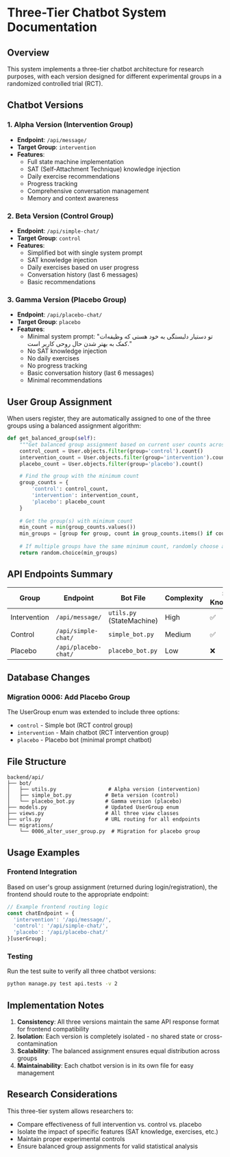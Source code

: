 # Three-Tier Chatbot System Documentation

## Overview

This system implements a three-tier chatbot architecture for research purposes, with each version designed for different experimental groups in a randomized controlled trial (RCT).

## Chatbot Versions

### 1. Alpha Version (Intervention Group)
- **Endpoint**: `/api/message/`
- **Target Group**: `intervention`
- **Features**: 
  - Full state machine implementation
  - SAT (Self-Attachment Technique) knowledge injection
  - Daily exercise recommendations
  - Progress tracking
  - Comprehensive conversation management
  - Memory and context awareness

### 2. Beta Version (Control Group)  
- **Endpoint**: `/api/simple-chat/`
- **Target Group**: `control`
- **Features**:
  - Simplified bot with single system prompt
  - SAT knowledge injection
  - Daily exercises based on user progress
  - Conversation history (last 6 messages)
  - Basic recommendations

### 3. Gamma Version (Placebo Group)
- **Endpoint**: `/api/placebo-chat/`
- **Target Group**: `placebo`
- **Features**:
  - Minimal system prompt: "تو دستیار دلبستگی به خود هستی که وظیفه‌ات کمک به بهتر شدن حال روحی کاربر است."
  - No SAT knowledge injection
  - No daily exercises
  - No progress tracking
  - Basic conversation history (last 6 messages)
  - Minimal recommendations

## User Group Assignment

When users register, they are automatically assigned to one of the three groups using a balanced assignment algorithm:

```python
def get_balanced_group(self):
    """Get balanced group assignment based on current user counts across all three groups"""
    control_count = User.objects.filter(group='control').count()
    intervention_count = User.objects.filter(group='intervention').count()
    placebo_count = User.objects.filter(group='placebo').count()

    # Find the group with the minimum count
    group_counts = {
        'control': control_count,
        'intervention': intervention_count,
        'placebo': placebo_count
    }
    
    # Get the group(s) with minimum count
    min_count = min(group_counts.values())
    min_groups = [group for group, count in group_counts.items() if count == min_count]
    
    # If multiple groups have the same minimum count, randomly choose among them
    return random.choice(min_groups)
```

## API Endpoints Summary

| Group | Endpoint | Bot File | Complexity | SAT Knowledge | Exercises |
|-------|----------|----------|------------|---------------|-----------|
| Intervention | `/api/message/` | `utils.py` (StateMachine) | High | ✅ | ✅ |
| Control | `/api/simple-chat/` | `simple_bot.py` | Medium | ✅ | ✅ |
| Placebo | `/api/placebo-chat/` | `placebo_bot.py` | Low | ❌ | ❌ |

## Database Changes

### Migration 0006: Add Placebo Group
The UserGroup enum was extended to include three options:
- `control` - Simple bot (RCT control group)
- `intervention` - Main chatbot (RCT intervention group)  
- `placebo` - Placebo bot (minimal prompt chatbot)

## File Structure

```
backend/api/
├── bot/
│   ├── utils.py                 # Alpha version (intervention)
│   ├── simple_bot.py           # Beta version (control)
│   └── placebo_bot.py          # Gamma version (placebo)
├── models.py                   # Updated UserGroup enum
├── views.py                    # All three view classes
├── urls.py                     # URL routing for all endpoints
└── migrations/
    └── 0006_alter_user_group.py  # Migration for placebo group
```

## Usage Examples

### Frontend Integration
Based on user's group assignment (returned during login/registration), the frontend should route to the appropriate endpoint:

```javascript
// Example frontend routing logic
const chatEndpoint = {
  'intervention': '/api/message/',
  'control': '/api/simple-chat/', 
  'placebo': '/api/placebo-chat/'
}[userGroup];
```

### Testing
Run the test suite to verify all three chatbot versions:

```bash
python manage.py test api.tests -v 2
```

## Implementation Notes

1. **Consistency**: All three versions maintain the same API response format for frontend compatibility
2. **Isolation**: Each version is completely isolated - no shared state or cross-contamination
3. **Scalability**: The balanced assignment ensures equal distribution across groups
4. **Maintainability**: Each chatbot version is in its own file for easy management

## Research Considerations

This three-tier system allows researchers to:
- Compare effectiveness of full intervention vs. control vs. placebo
- Isolate the impact of specific features (SAT knowledge, exercises, etc.)
- Maintain proper experimental controls
- Ensure balanced group assignments for valid statistical analysis
